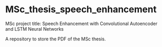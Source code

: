 # MSc_thesis_speech_enhancement
MSc project title: Speech Enhancement with Convolutional Autoencoder and LSTM Neural Networks

A repository to store the PDF of the MSc thesis.
